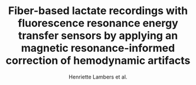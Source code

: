 ---
cat: ciel
subcat: ciclops
bestof: false
author: Henriette Lambers et al.
title: Fiber-based lactate recordings with fluorescence resonance energy transfer sensors by applying an magnetic resonance-informed correction of hemodynamic artifacts
journal: Neurophotonics
year: 2022
type: article
url: https -//www.spiedigitallibrary.org/journals/neurophotonics/volume-9/issue-03/032212/Fiber-based-lactate-recordings-with-fluorescence-resonance-energy-transfer-sensors/10.1117/1.NPh.9.3.032212.full
doi: 10.1117/1.NPh.9.3.032212
---